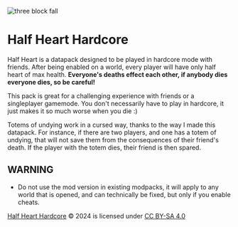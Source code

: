 ![three block fall](https://cdn.modrinth.com/data/L6ukxqAZ/images/960b8dc557966b275b5f0fe5478634a3bfab0341.gif)
# Half Heart Hardcore
Half Heart is a datapack designed to be played in hardcore mode with friends. After being enabled on a world, every player will have only half heart of max health. **Everyone's deaths effect each other, if anybody dies everyone dies, so be careful!**

This pack is great for a challenging experience with friends or a singleplayer gamemode. You don't necessarily have to play in hardcore, it just makes it so much worse when you die :)

Totems of undying work in a cursed way, thanks to the way I made this datapack. For instance, if there are two players, and one has a totem of undying, that will not save them from the consequences of their friend's death. If the player with the totem dies, their friend is then spared.

## WARNING
- Do not use the mod version in existing modpacks, it will apply to any world that is opened, and can technically be fixed, but only if you enable cheats.

[Half Heart Hardcore](https://github.com/supercube14/half-heart-hardcore) © 2024 is licensed under [CC BY-SA 4.0](https://creativecommons.org/licenses/by-sa/4.0/?ref=chooser-v1)
